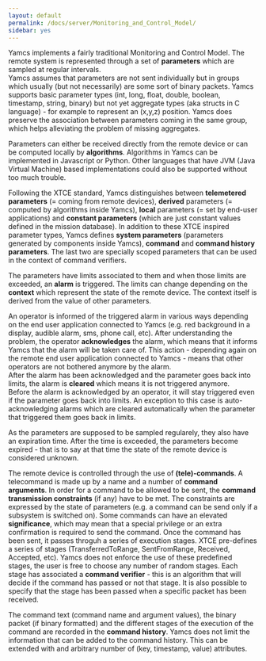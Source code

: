 ```yaml
---
layout: default
permalink: /docs/server/Monitoring_and_Control_Model/
sidebar: yes
---
```


Yamcs implements a fairly traditional Monitoring and Control Model. The remote system is represented through a set of **parameters** which are sampled at regular intervals.  
Yamcs assumes that parameters are not sent individually but in groups which usually (but not necessarily) are some sort of binary packets. Yamcs supports basic parameter types (int, long, float, double, boolean, timestamp, string, binary) but not yet aggregate types (aka structs in C language) - for example to represent an (x,y,z) position. Yamcs does preserve the association between parameters coming in the same group, which helps alleviating the problem of missing aggregates.

Parameters can either be received directly from the remote device or can be computed locally by **algorithms**. Algorithms in Yamcs can be implemented in Javascript or Python. Other languages that have JVM (Java Virtual Machine) based implementations could also be supported without too much trouble.

Following the XTCE standard, Yamcs distinguishes between **telemetered parameters** (= coming from remote devices), **derived** parameters (= computed by algorithms inside Yamcs), **local** parameters (= set by end-user applications) and **constant parameters** (which are just constant values defined in the mission database). In addition to these XTCE inspired parameter types, Yamcs defines **system parameters** (parameters generated by components inside Yamcs), **command** and **command history parameters**. The last two are specially scoped parameters that can be used in the context of command verifiers.


The parameters have limits associated to them and when those limits are exceeded, an **alarm** is triggered. The limits can change depending on the **context** which represent the state of the remote device. The context itself is derived from the value of other parameters.

An operator is informed of the triggered alarm in various ways depending on the end user application connected to Yamcs (e.g. red background in a display, audible alarm, sms, phone call, etc). After understanding the problem, the operator **acknowledges** the alarm, which means that it informs Yamcs that the alarm will be taken care of. This action - depending again on the remote end user application connected to Yamcs - means that other operators are not bothered anymore by the alarm.   
After the alarm has been acknowledged and the parameter goes back into limits, the alarm is **cleared** which means it is not triggered anymore.  
Before the alarm is acknowledged by an operator, it will stay triggered even if the parameter goes back into limits. An exception to this case is auto-acknowledging alarms which are cleared automatically when the parameter that triggered them goes back in limits.  

As the parameters are supposed to be sampled regularely, they also have an expiration time. After the time is exceeded, the parameters become expired - that is to say at that time the state of the remote device is considered unknown.

The remote device is controlled through the use of **(tele)-commands**. A telecommand is made up by a name and a number of **command arguments**. In order for a command to be allowed to be sent, the **command transmission constraints** (if any) have to be met. The constraints are expressed by the state of parameters (e.g. a command can be send only if a subsystem is switched on). Some commands can have an elevated **significance**, which may mean that a special privilege or an extra confirmation is required to send the command.
Once the command has been sent, it passes throguh a series of execution stages. XTCE pre-defines a series of stages (TransferredToRange, SentFromRange, Received, Accepted, etc). Yamcs does not enforce the use of these predefined stages, the user is free to choose any number of random stages. Each stage has associated a **command verifier** - this is an algorithm that will decide if the command has passed or not that stage. It is also possible to specify that the stage has been passed when a specific packet has been received.

The command text (command name and argument values), the binary packet (if binary formatted) and the different stages of the execution of the command are recorded in the **command history**.
Yamcs does not limit the information that can be added to the command history. This can be extended with and arbitrary number of (key, timestamp, value) attributes.
